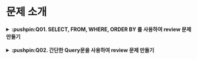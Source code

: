 # 문제 소개
<details>
    <summary><strong>:pushpin:Q01. SELECT, FROM, WHERE, ORDER BY 를 사용하여 review 문제 만들기</strong></summary><br>
    :+1:<strong>with</strong> 반재광(https://github.com/vankze34), 이재선(https://github.com/Sun1203)<br>
    :heavy_check_mark:<strong>My role</strong><br>
    &nbsp;&nbsp;&nbsp;&nbsp;&nbsp;&nbsp;1. 1, 5번 문제 제작<br>
    &nbsp;&nbsp;&nbsp;&nbsp;&nbsp;&nbsp;2. sql 파일 제작<br>
</details>
<br>
<details>
    <summary><strong>:pushpin:Q02. 간단한 Query문을 사용하여 review 문제 만들기</strong></summary>
    :+1:<strong>with</strong> 손유진(https://github.com/sonyujin95)<br>
    :heavy_check_mark:<strong>My role</strong><br>
    &nbsp;&nbsp;&nbsp;&nbsp;&nbsp;&nbsp;1. 주어진 table을 전체적인 구조 파악<br>
    &nbsp;&nbsp;&nbsp;&nbsp;&nbsp;&nbsp;2. 아이디어 제공<br>
    &nbsp;&nbsp;&nbsp;&nbsp;&nbsp;&nbsp;3. html 파일 제작<br>

</details>
<br>
